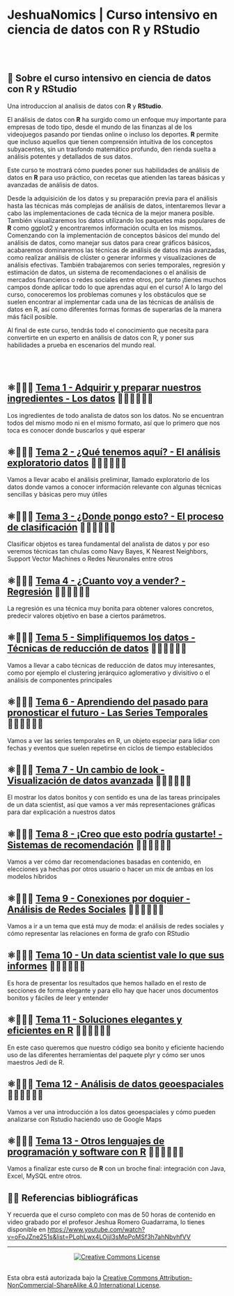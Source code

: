 # JeshuaNomics | Curso intensivo en ciencia de datos con **R** y RStudio

<br/>
<br/>

## 📖 Sobre el curso intensivo en ciencia de datos con **R** y RStudio

Una introduccion al analisis de datos con **R** y **RStudio**. 

El análisis de datos con **R** ha surgido como un enfoque muy importante para empresas de todo tipo, desde el mundo de las finanzas al de los videojuegos pasando por tiendas online o incluso los deportes. **R** permite que incluso aquellos que tienen comprensión intuitiva de los conceptos subyacentes, sin un trasfondo matemático profundo, den rienda suelta a análisis potentes y detallados de sus datos.

Este curso te mostrará cómo puedes poner sus habilidades de análisis de datos en **R** para uso práctico, con recetas que atienden las tareas básicas y avanzadas de análisis de datos. 

Desde la adquisición de los datos y su preparación previa para el análisis hasta las técnicas más complejas de análisis de datos, intentaremos llevar a cabo las implementaciones de cada técnica de la mejor manera posible. 
También visualizaremos los datos utilizando los paquetes más populares de **R** como ggplot2 y encontraremos información oculta en los mismos. 
Comenzando con la implementación de conceptos básicos del mundo del análisis de datos, como manejar sus datos para crear gráficos básicos, acabaremos dominaremos las técnicas de análisis de datos más avanzadas, como realizar análisis de clúster o generar informes y visualizaciones de análisis efectivas. 
También trabajaremos con series temporales, regresión y estimación de datos, un sistema de recomendaciones o el análisis de mercados financieros o redes sociales entre otros, por tanto ¡tienes muchos campos donde aplicar todo lo que aprendas aquí en el curso!
A lo largo del curso, conoceremos los problemas comunes y los obstáculos que se suelen encontrar al implementar cada una de las técnicas de análisis de datos en R, así como diferentes formas formas de superarlas de la manera más fácil posible.

Al final de este curso, tendrás todo el conocimiento que necesita para convertirte en un experto en análisis de datos con R, y poner sus habilidades a prueba en escenarios del mundo real.

<br/>
<br/>

## ⚛🤖🔬🧠 [Tema 1 - Adquirir y preparar nuestros ingredientes - Los datos](https://github.com/JeshuaNomics/JeshuaNomics-Curso-intensivo-en-ciencia-de-datos-con-R-y-RStudio/tree/main/Scripts/Tema-01) 🧑🏻‍💻👨🏻‍💻 

Los ingredientes de todo analista de datos son los datos. No se encuentran todos del mismo modo ni en el mismo formato, así que lo primero que nos toca es conocer donde buscarlos y qué esperar

## ⚛🤖🔬🧠 [Tema 2 - ¿Qué tenemos aquí? - El análisis exploratorio datos](https://github.com/JeshuaNomics/JeshuaNomics-Curso-intensivo-en-ciencia-de-datos-con-R-y-RStudio/tree/main/Scripts/Tema-02) 🧑🏻‍💻👨🏻‍💻

Vamos a llevar acabo el análisis preliminar, llamado exploratorio de los datos donde vamos a conocer información relevante con algunas técnicas sencillas y básicas pero muy útiles

## ⚛🤖🔬🧠 [Tema 3 - ¿Donde pongo esto? - El proceso de clasificación](https://github.com/JeshuaNomics/JeshuaNomics-Curso-intensivo-en-ciencia-de-datos-con-R-y-RStudio/tree/main/Scripts/Tema-03) 🧑🏻‍💻👨🏻‍💻

Clasificar objetos es tarea fundamental del analista de datos y por eso veremos técnicas tan chulas como Navy Bayes, K Nearest Neighbors, Support Vector Machines o Redes Neuronales entre otros

## ⚛🤖🔬🧠 [Tema 4 - ¿Cuanto voy a vender? - Regresión](https://github.com/JeshuaNomics/JeshuaNomics-Curso-intensivo-en-ciencia-de-datos-con-R-y-RStudio/tree/main/Scripts/Tema-04) 🧑🏻‍💻👨🏻‍💻

La regresión es una técnica muy bonita para obtener valores concretos, predecir valores objetivo en base a ciertos parámetros.

## ⚛🤖🔬🧠 [Tema 5 - Simplifiquemos los datos - Técnicas de reducción de datos](https://github.com/JeshuaNomics/JeshuaNomics-Curso-intensivo-en-ciencia-de-datos-con-R-y-RStudio/tree/main/Scripts/Tema-05) 🧑🏻‍💻👨🏻‍💻

Vamos a llevar a cabo técnicas de reducción de datos muy interesantes, como por ejemplo el clustering jerárquico aglomerativo y divisitivo o el análisis de componentes principales

## ⚛🤖🔬🧠 [Tema 6 - Aprendiendo del pasado para pronosticar el futuro - Las Series Temporales](https://github.com/JeshuaNomics/JeshuaNomics-Curso-intensivo-en-ciencia-de-datos-con-R-y-RStudio/tree/main/Scripts/Tema-06) 🧑🏻‍💻👨🏻‍💻

Vamos a ver las series temporales en R, un objeto especiar para lidiar con fechas y eventos que suelen repetirse en ciclos de tiempo establecidos

## ⚛🤖🔬🧠 [Tema 7 - Un cambio de look - Visualización de datos avanzada](https://github.com/JeshuaNomics/JeshuaNomics-Curso-intensivo-en-ciencia-de-datos-con-R-y-RStudio/tree/main/Scripts/Tema-07) 🧑🏻‍💻👨🏻‍💻

El mostrar los datos bonitos y con sentido es una de las tareas principales de un data scientist, así que vamos a ver más representaciones gráficas para dar explicación a nuestros datos

## ⚛🤖🔬🧠 [Tema 8 - ¡Creo que esto podría gustarte! - Sistemas de recomendación](https://github.com/JeshuaNomics/JeshuaNomics-Curso-intensivo-en-ciencia-de-datos-con-R-y-RStudio/tree/main/Scripts/Tema-08) 🧑🏻‍💻👨🏻‍💻

Vamos a ver cómo dar recomendaciones basadas en contenido, en elecciones ya hechas por otros usuario o hacer un mix de ambas en los modelos híbridos

## ⚛🤖🔬🧠 [Tema 9 - Conexiones por doquier - Análisis de Redes Sociales](https://github.com/JeshuaNomics/JeshuaNomics-Curso-intensivo-en-ciencia-de-datos-con-R-y-RStudio/tree/main/Scripts/Tema-09) 🧑🏻‍💻👨🏻‍💻

Vamos a ir a un tema que está muy de moda: el análisis de redes sociales y cómo representar las relaciones en forma de grafo con RStudio

## ⚛🤖🔬🧠 [Tema 10 - Un data scientist vale lo que sus informes](https://github.com/JeshuaNomics/JeshuaNomics-Curso-intensivo-en-ciencia-de-datos-con-R-y-RStudio/tree/main/Scripts/Tema-10) 🧑🏻‍💻👨🏻‍💻

Es hora de presentar los resultados que hemos hallado en el resto de secciones de forma elegante y para ello hay que hacer unos documentos bonitos y fáciles de leer y entender

## ⚛🤖🔬🧠 [Tema 11 - Soluciones elegantes y eficientes en R](https://github.com/JeshuaNomics/JeshuaNomics-Curso-intensivo-en-ciencia-de-datos-con-R-y-RStudio/tree/main/Scripts/Tema-11) 🧑🏻‍💻👨🏻‍💻

En este caso queremos que nuestro código sea bonito y eficiente haciendo uso de las diferentes herramientas del paquete plyr y cómo ser unos maestros Jedi de R.

## ⚛🤖🔬🧠 [Tema 12 - Análisis de datos geoespaciales](https://github.com/JeshuaNomics/JeshuaNomics-Curso-intensivo-en-ciencia-de-datos-con-R-y-RStudio/tree/main/Scripts/Tema-12) 🧑🏻‍💻👨🏻‍💻

Vamos a ver una introducción a los datos geoespaciales y cómo pueden analizarse con Rstudio haciendo uso de Google Maps

## ⚛🤖🔬🧠 [Tema 13 - Otros lenguajes de programación y software con R](https://github.com/JeshuaNomics/JeshuaNomics-Curso-intensivo-en-ciencia-de-datos-con-R-y-RStudio/tree/main/Scripts/Tema-13) 🧑🏻‍💻👨🏻‍💻

Vamos a finalizar este curso de **R** con un broche final: integración con Java, Excel, MySQL entre otros.

## ✍🏻 Referencias bibliográficas

Y recuerda que el curso completo con mas de 50 horas de contenido en video grabado por el profesor Jeshua Romero Guadarrama, lo tienes disponible en https://www.youtube.com/watch?v=oFoJZne251s&list=PLqhLwx4LOjjI3sMpPoMSf3h7ahNbvhfVV

___

<p align="center"><a rel="license" href="http://creativecommons.org/licenses/by-nc-sa/4.0/"><img alt="Creative Commons License" style="border-width:0" src="https://mirrors.creativecommons.org/presskit/buttons/88x31/svg/by-nc-sa.eu.svg"/></a></p><br/>Esta obra está autorizada bajo la <a rel="license" href="http://creativecommons.org/licenses/by-nc-sa/4.0/">Creative Commons Attribution-NonCommercial-ShareAlike 4.0 International License</a>.